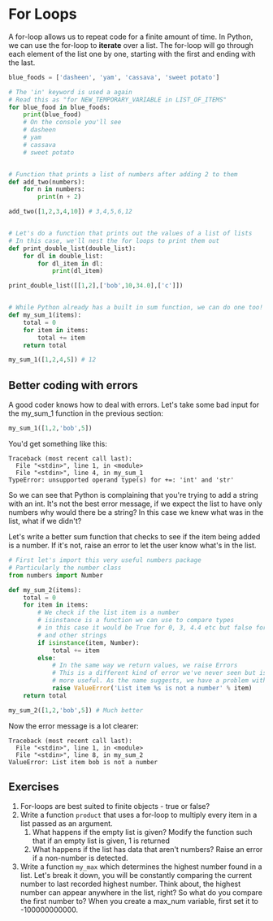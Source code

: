 # For Loops

A for-loop allows us to repeat code for a finite amount of time. In Python, we
can use the for-loop to **iterate** over a list. The for-loop will go through
each element of the list one by one, starting with the first and ending with
the last.

```python
blue_foods = ['dasheen', 'yam', 'cassava', 'sweet potato']

# The 'in' keyword is used a again
# Read this as "for NEW_TEMPORARY_VARIABLE in LIST_OF_ITEMS"
for blue_food in blue_foods:
    print(blue_food)
    # On the console you'll see
    # dasheen
    # yam
    # cassava
    # sweet potato


# Function that prints a list of numbers after adding 2 to them
def add_two(numbers):
    for n in numbers:
        print(n + 2)

add_two([1,2,3,4,10]) # 3,4,5,6,12


# Let's do a function that prints out the values of a list of lists
# In this case, we'll nest the for loops to print them out
def print_double_list(double_list):
    for dl in double_list:
        for dl_item in dl:
            print(dl_item)

print_double_list([[1,2],['bob',10,34.0],['c']])


# While Python already has a built in sum function, we can do one too!
def my_sum_1(items):
    total = 0
    for item in items:
        total += item
    return total

my_sum_1([1,2,4,5]) # 12

```

## Better coding with errors

A good coder knows how to deal with errors. Let's take some bad input for the
my_sum_1 function in the previous section:

```python
my_sum_1([1,2,'bob',5])
```

You'd get something like this:
```
Traceback (most recent call last):
  File "<stdin>", line 1, in <module>
  File "<stdin>", line 4, in my_sum_1
TypeError: unsupported operand type(s) for +=: 'int' and 'str'
```
So we can see that Python is complaining that you're trying to add a string
with an int. It's not the best error message, if we expect the list to have only
numbers why would there be a string? In this case we knew what was in the
list, what if we didn't?

Let's write a better sum function that checks to see if the item being added
is a number. If it's not, raise an error to let the user know what's in the
list.

```python
# First let's import this very useful numbers package
# Particularly the number class
from numbers import Number

def my_sum_2(items):
    total = 0
    for item in items:
        # We check if the list item is a number
        # isinstance is a function we can use to compare types
        # in this case it would be True for 0, 3, 4.4 etc but false for 'me'
        # and other strings
        if isinstance(item, Number):
            total += item
        else:
            # In the same way we return values, we raise Errors
            # This is a different kind of error we've never seen but is a lot
            # more useful. As the name suggests, we have a problem with a value
            raise ValueError('List item %s is not a number' % item)
    return total

my_sum_2([1,2,'bob',5]) # Much better
```

Now the error message is a lot clearer:

```
Traceback (most recent call last):
  File "<stdin>", line 1, in <module>
  File "<stdin>", line 8, in my_sum_2
ValueError: List item bob is not a number
```

## Exercises

1. For-loops are best suited to finite objects - true or false?
2. Write a function `product` that uses a for-loop to multiply every item
    in a list passed as an argument.
    1. What happens if the empty list is given? Modify the function such that
        if an empty list is given, 1 is returned
    2. What happens if the list has data that aren't numbers? Raise an error
        if a non-number is detected.
3. Write a function `my_max` which determines the highest number found in a list.
    Let's break it down, you will be constantly comparing the current number to
    last recorded highest number. Think about, the highest number can appear
    anywhere in the list, right? So what do you compare the first number to?
    When you create a max_num variable, first set it to -100000000000.
